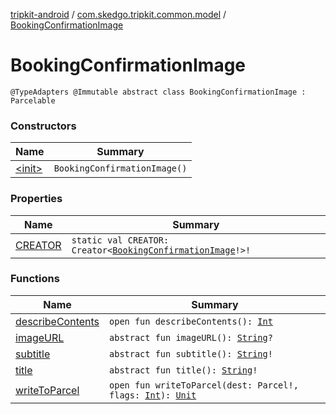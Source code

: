 [tripkit-android](../../index.md) / [com.skedgo.tripkit.common.model](../index.md) / [BookingConfirmationImage](./index.md)

# BookingConfirmationImage

`@TypeAdapters @Immutable abstract class BookingConfirmationImage : Parcelable`

### Constructors

| Name | Summary |
|---|---|
| [&lt;init&gt;](-init-.md) | `BookingConfirmationImage()` |

### Properties

| Name | Summary |
|---|---|
| [CREATOR](-c-r-e-a-t-o-r.md) | `static val CREATOR: Creator<`[`BookingConfirmationImage`](./index.md)`!>!` |

### Functions

| Name | Summary |
|---|---|
| [describeContents](describe-contents.md) | `open fun describeContents(): `[`Int`](https://kotlinlang.org/api/latest/jvm/stdlib/kotlin/-int/index.html) |
| [imageURL](image-u-r-l.md) | `abstract fun imageURL(): `[`String`](https://kotlinlang.org/api/latest/jvm/stdlib/kotlin/-string/index.html)`?` |
| [subtitle](subtitle.md) | `abstract fun subtitle(): `[`String`](https://kotlinlang.org/api/latest/jvm/stdlib/kotlin/-string/index.html)`!` |
| [title](title.md) | `abstract fun title(): `[`String`](https://kotlinlang.org/api/latest/jvm/stdlib/kotlin/-string/index.html)`!` |
| [writeToParcel](write-to-parcel.md) | `open fun writeToParcel(dest: Parcel!, flags: `[`Int`](https://kotlinlang.org/api/latest/jvm/stdlib/kotlin/-int/index.html)`): `[`Unit`](https://kotlinlang.org/api/latest/jvm/stdlib/kotlin/-unit/index.html) |
